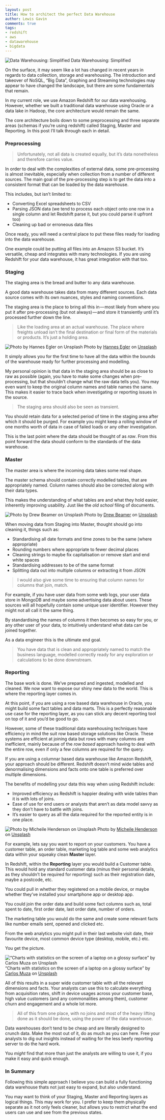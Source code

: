 ```yaml
---
layout: post
title: How to architect the perfect Data Warehouse 
author: Lewis Gavin
comments: true
tags:
- redshift
- aws
- datawarehouse
- bigdata
---
```


![Data Warehousing: Simplified](https://cdn-images-1.medium.com/max/2560/1*iAEiC9hi4RnE-u9UDHKr3A.jpeg)
Data Warehousing: Simplified

On the surface, it may seem like a lot has changed in recent years in regards to data collection, storage and warehousing. The introduction and takeover of NoSQL, “Big Data”, Graphing and Streaming technologies may appear to have changed the landscape, but there are some fundamentals that remain.

In my current role, we use Amazon Redshift for our data warehousing. However, whether we built a traditional data warehouse using Oracle or a data lake in Hadoop, the core architecture would remain the same.

The core architecture boils down to some preprocessing and three separate areas (schemas if you’re using redshift) called Staging, Master and Reporting. In this post I’ll talk through each in detail.

### Preprocessing

> Unfortunately, not all data is created equally, but it’s data nonetheless and therefore carries value.

In order to deal with the complexities of external data, some pre-processing is almost inevitable, especially when collection from a number of different sources. The main goal of the pre-processing step is to get the data into a consistent format that can be loaded by the data warehouse.

This includes, but isn’t limited to:

*   Converting Excel spreadsheets to CSV
*   Parsing JSON data (we tend to process each object onto one row in a single column and let Redshift parse it, but you could parse it upfront too)
*   Cleaning up bad or erroneous data files

Once ready, you will need a central place to put these files ready for loading into the data warehouse.

One example could be putting all files into an Amazon S3 bucket. It’s versatile, cheap and integrates with many technologies. If you are using Redshift for your data warehouse, it has great integration with that too.

### Staging

The staging area is the bread and butter to any data warehouse.

A good data warehouse takes data from many different sources. Each data source comes with its own nuances, styles and naming conventions.

The staging area is the place to bring all this in — most likely from where you put it after pre-processing (but not always) — and store it transiently until it’s processed further down the line.

> Like the loading area at an actual warehouse. The place where freights unload isn’t the final destination or final form of the materials or products. It’s just a holding area.

![Photo by [Hannes Egler](https://unsplash.com/@egla?utm_source=medium&utm_medium=referral) on [Unsplash](https://unsplash.com?utm_source=medium&utm_medium=referral)](https://cdn-images-1.medium.com/max/800/0*TeBd_PdHORuGNbK2)
Photo by [Hannes Egler](https://unsplash.com/@egla?utm_source=medium&utm_medium=referral) on [Unsplash](https://unsplash.com?utm_source=medium&utm_medium=referral)

It simply allows you for the first time to have all the data within the bounds of the warehouse ready for further processing and modelling.

My personal opinion is that data in the staging area should be as close to raw as possible (again, you have to make some changes when pre-processing, but that shouldn’t change what the raw data tells you). You may even want to keep the original column names and table names the same. This makes it easier to trace back when investigating or reporting issues in the source.

> The staging area should also be seen as transient.

You should retain data for a selected period of time in the staging area after which it should be purged. For example you might keep a rolling window of one months worth of data in case of failed loads or any other investigation.

This is the last point where the data should be thought of as _raw_. From this point forward the data should conform to the standards of the data warehouse.

### Master

The master area is where the incoming data takes some real shape.

The master schema should contain correctly modelled tables, that are appropriately named. Column names should also be corrected along with their data types.

This makes the understanding of what tables are and what they hold easier, inherently improving usability. Just like the _old school_ filing of documents.

![Photo by [Drew Beamer](https://unsplash.com/@drew_beamer?utm_source=medium&utm_medium=referral) on [Unsplash](https://unsplash.com?utm_source=medium&utm_medium=referral)](https://cdn-images-1.medium.com/max/800/0*7dghOtqcHcAmU_dA)
Photo by [Drew Beamer](https://unsplash.com/@drew_beamer?utm_source=medium&utm_medium=referral) on [Unsplash](https://unsplash.com?utm_source=medium&utm_medium=referral)

When moving data from Staging into Master, thought should go into cleaning it, things such as:

*   Standardising all date formats and time zones to be the same (where appropriate)
*   Rounding numbers where appropriate to fewer decimal places
*   Cleaning strings to maybe fix capitalisation or remove start and end white spaces
*   Standardising addresses to be of the same format
*   Splitting data out into multiple columns or extracting it from JSON

> I would also give some time to ensuring that column names for columns that join, match.

For example, if you have user data from some web logs, your user data store in MongoDB and maybe some advertising data about users. These sources will all hopefully contain some unique user identifier. However they might not all call it the same thing.

By standardising the names of columns it then becomes so easy for you, or any other user of your data, to intuitively understand what data can be joined together.

As a data engineer this is the ultimate end goal.

> You have data that is clean and appropriately named to match the business language, modelled correctly ready for any exploration or calculations to be done downstream.

### Reporting

The base work is done. We’ve prepared and ingested, modelled and cleaned. We now want to expose our shiny new data to the world. This is where the reporting layer comes in.

At this point, if you are using a row based data warehouse in Oracle, you might build some fact tables and data marts. This is a perfectly reasonable use case for the reporting layer, as you can stick any decent reporting tool on top of it and you’d be good to go.

However, some of these traditional data warehousing techniques have efficiency in mind the suit row based storage solutions like Oracle. These systems are efficient at joining data but rows with many columns are inefficient, mainly because of the _row based_ approach having to deal with the entire row, even if only a few columns are required for the query.

If you are using a columnar based data warehouse like Amazon Redshift, your approach should be different. Redshift doesn’t mind wide tables and denormalising dimensions and facts onto one table is preferred over multiple dimensions.

The benefits of modelling your data this way when using Redshift include:

*   Improved efficiency as Redshift is happier dealing with wide tables than it is with lots of joins.
*   Ease of use for end users or analysts that aren’t as data model savvy as they don’t have to battle with joins.
*   It’s easier to query as all the data required for the reported entity is in one place.

![Photo by [Micheile Henderson](https://unsplash.com/@micheile?utm_source=medium&utm_medium=referral) on [Unsplash](https://unsplash.com?utm_source=medium&utm_medium=referral)](https://cdn-images-1.medium.com/max/800/0*_NhOfQtIkmObNdue)
Photo by [Micheile Henderson](https://unsplash.com/@micheile?utm_source=medium&utm_medium=referral) on [Unsplash](https://unsplash.com?utm_source=medium&utm_medium=referral)

For example, lets say you want to report on your customers. You have a customer table, an order table, marketing log table and some web analytics data within your squeaky clean **Master** layer.

In Redshift, within the **Reporting** layer you would build a Customer table. This would hold any standard customer data (minus their personal details, as they shouldn’t be required for reporting) such as their registration date, maybe a postcode, etc.

You could pull in whether they registered on a mobile device, or maybe whether they’ve installed your smartphone app or desktop app.

You could join the order data and build some fact columns such as, total spent to date, first order date, last order date, number of orders.

The marketing table you would do the same and create some relevant facts like number emails sent, opened and clicked etc.

From the web analytics you might pull in their last website visit date, their favourite device, most common device type (desktop, mobile, etc.) etc.

You get the picture.

![“Charts with statistics on the screen of a laptop on a glossy surface” by [Carlos Muza](https://unsplash.com/@kmuza?utm_source=medium&utm_medium=referral) on [Unsplash](https://unsplash.com?utm_source=medium&utm_medium=referral)](https://cdn-images-1.medium.com/max/600/0*_3MCKyHMuzLCC8aa)
“Charts with statistics on the screen of a laptop on a glossy surface” by [Carlos Muza](https://unsplash.com/@kmuza?utm_source=medium&utm_medium=referral) on [Unsplash](https://unsplash.com?utm_source=medium&utm_medium=referral)

All of this results in a super wide customer table with all the relevant dimensions and facts. Your analysts can use this to calculate everything from acquisition rates, shift in device usages across your customer base, high value customers (and any commonalities among them), customer churn and engagement and a whole lot more.

> All of this from one place, with no joins and most of the heavy lifting done as it should be done, using the power of the data warehouse.

Data warehouses don’t tend to be cheap and are literally designed to crunch data. Make the most out of it, do as much as you can here. Free your analysts to dig out insights instead of waiting for the less beefy reporting server to do the hard work.

You _might_ find that more than just the analysts are willing to use it, if you make it easy and quick enough.

### In Summary

Following this simple approach I believe you can build a fully functioning data warehouse thats not just easy to expand, but also understand.

You may want to think of your Staging, Master and Reporting layers as logical things. This may work for you. I prefer to keep them physically separate as it not only feels cleaner, but allows you to restrict what the end users can use and see from the previous states.
